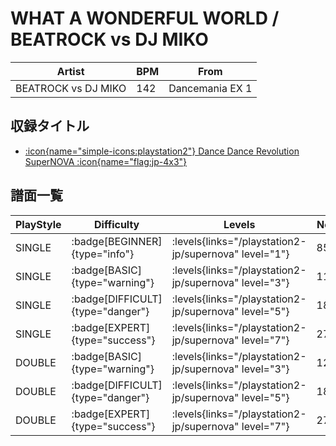 # WHAT A WONDERFUL WORLD / BEATROCK vs DJ MIKO

|Artist|BPM|From|
|------|---|----|
|BEATROCK vs DJ MIKO|142|Dancemania EX 1|

## 収録タイトル

- [:icon{name="simple-icons:playstation2"} Dance Dance Revolution SuperNOVA :icon{name="flag:jp-4x3"}](/playstation2-jp/supernova)

## 譜面一覧

|PlayStyle|Difficulty|Levels|Notes|Movie|
|---------|----------|------|-----|-----|
|SINGLE| :badge[BEGINNER]{type="info"}| :levels{links="/playstation2-jp/supernova" level="1"}|85/0||
|SINGLE| :badge[BASIC]{type="warning"}| :levels{links="/playstation2-jp/supernova" level="3"}|118/0||
|SINGLE| :badge[DIFFICULT]{type="danger"}| :levels{links="/playstation2-jp/supernova" level="5"}|185/0||
|SINGLE| :badge[EXPERT]{type="success"}| :levels{links="/playstation2-jp/supernova" level="7"}|276/0||
|DOUBLE| :badge[BASIC]{type="warning"}| :levels{links="/playstation2-jp/supernova" level="3"}|120/0||
|DOUBLE| :badge[DIFFICULT]{type="danger"}| :levels{links="/playstation2-jp/supernova" level="5"}|185/0||
|DOUBLE| :badge[EXPERT]{type="success"}| :levels{links="/playstation2-jp/supernova" level="7"}|276/0||
